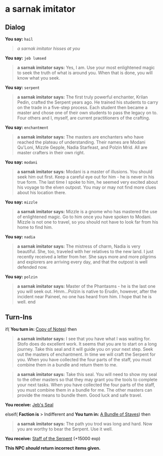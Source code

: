 # a sarnak imitator



## Dialog

**You say:** `hail`



>*a sarnak imitator hisses at you*

**You say:** `jeb lumsed`



>**a sarnak imitator says:** Yes, I am. Use your most enlightened magic to seek the truth of what is around you. When that is done, you will know what you seek.

**You say:** `serpent`



>**a sarnak imitator says:** The first truly powerful enchanter, Krilan Pedin, crafted the Serpent years ago. He trained his students to carry on the trade in a five-step process. Each student then became a master and chose one of their own students to pass the legacy on to. Four others and I, myself, are current practitioners of the crafting.

**You say:** `enchantment`



>**a sarnak imitator says:** The masters are enchanters who have reached the plateau of understanding. Their names are Modani Qu'Loni, Mizzle Gepple, Nadia Starfeast, and Polzin Mrid. All are master crafters in their own right.

**You say:** `modani`



>**a sarnak imitator says:** Modani is a master of illusions. You should seek him out first. Keep a careful eye out for him - he is never in his true form. The last time I spoke to him, he seemed very excited about his voyage to the elven outpost. You may or may not find more clues about his location there.

**You say:** `mizzle`



>**a sarnak imitator says:** Mizzle is a gnome who has mastered the use of enlightened magic. Go to him once you have spoken to Modani. Mizzle is not one to travel, so you should not have to look far from his home to find him.

**You say:** `nadia`



>**a sarnak imitator says:** The mistress of charm, Nadia is very beautiful. She, too, traveled with her relatives to the new land. I just recently received a letter from her. She says more and more pilgrims and explorers are arriving every day, and that the outpost is well defended now.

**You say:** `polzin`



>**a sarnak imitator says:** Master of the Phantasms - he is the last one you will seek out. Hmm...Polzin is native to Erudin, however, after the incident near Paineel, no one has heard from him. I hope that he is well.
end

## Turn-Ins



if( **You turn in:** [Copy of Notes](/item/10603)) then


>**a sarnak imitator says:** I see that you have what I was waiting for. Stofo does do excellent work. It seems that you are to start on a long journey. Take this seal and it will guide you on your next step. Seek out the masters of enchantment. In time we will craft the Serpent for you. When you have collected the four parts of the staff, you must combine them in a bundle and return them to me.


>**a sarnak imitator says:** Take this seal. You will need to show my seal to the other masters so that they may grant you the tools to complete your next tasks. When you have collected the four parts of the staff, you must combine them in a bundle for me. The other masters can provide the means to bundle them. Good luck and safe travel.


 **You receive:**  [Jeb's Seal](/item/10604) 

elseif( **Faction is** > Indifferent and  **You turn in:** [A Bundle of Staves](/item/10639)) then


>**a sarnak imitator says:** The path you trod was long and hard. Now you are worthy to bear the Serpent. Use it well.


 **You receive:**  [Staff of the Serpent](/item/10650) (+15000 exp)

**This NPC *should* return incorrect items given.**
